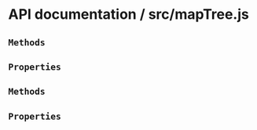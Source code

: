 # API documentation / src/mapTree.js

<!-- div class="toc-container" -->

<!-- div -->

## `Methods`

<!-- /div -->

<!-- div -->

## `Properties`

<!-- /div -->

<!-- /div -->

<!-- div class="doc-container" -->

<!-- div -->

## `Methods`

<!-- /div -->

<!-- div -->

## `Properties`

<!-- /div -->

<!-- /div -->

 [1]: #methods "Jump back to the TOC."
